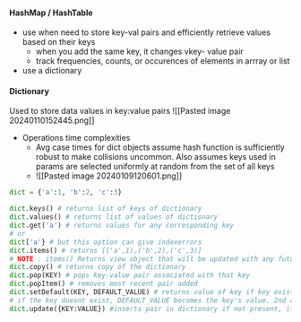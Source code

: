 #### HashMap / HashTable
- use when need to store key-val pairs and efficiently retrieve values based on their keys
	- when you add the same key, it changes vkey- value pair
	- track frequencies, counts, or occurences of elements in arrray or list
- use a dictionary



#### Dictionary
Used to store data values in key:value pairs
![[Pasted image 20240110152445.png]]
- Operations time complexities
	- Avg case times for dict objects assume hash function is sufficiently robust to make collisions uncommon. Also assumes keys used in params are selected uniformly at random from the set of all keys
	- ![[Pasted image 20240109120601.png]]
```python
dict = {'a':1, 'b':2, 'c':3}

dict.keys() # returns list of keys of dictionary
dict.values() # returns list of values of dictionary
dict.get('a') # returns values for any corresponding key
# or
dict['a'} # but this option can give indexerrors
dict.items() # returns [('a',1),('b',2),('c',3)]
# NOTE : items() Returns view object that will be updated with any future changes to dict
dict.copy() # returns copy of the dictionary
dict.pop(KEY) # pops key-value pair associated with that key
dict.popItem() # removes most recent pair added
dict.setDefault(KEY, DEFAULT_VALUE) # returns value of key if key exists, else default value returned
# if the key doesnt exist, DEFAULT_VALUE becomes the key's value. 2nd argument's default is None. 
dict.update({KEY:VALUE}) #inserts pair in dictionary if not present, if present, corresponding value is overridden 
```
